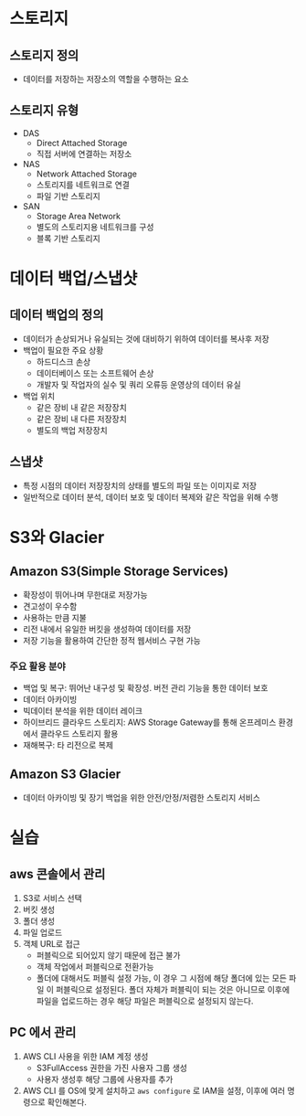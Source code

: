 # 스토리지
## 스토리지 정의
- 데이터를 저장하는 저장소의 역할을 수행하는 요소
## 스토리지 유형
- DAS
	- Direct Attached Storage
	- 직접 서버에 연결하는 저장소
- NAS
	-  Network Attached Storage
	- 스토리지를 네트워크로 연결
	- 파일 기반 스토리지
- SAN
	- Storage Area Network
	- 별도의 스토리지용 네트워크를 구성
	- 블록 기반 스토리지

# 데이터 백업/스냅샷
## 데이터 백업의 정의
- 데이터가 손상되거나 유실되는 것에 대비하기 위하여 데이터를 복사후 저장
- 백업이 필요한 주요 상황
	- 하드디스크 손상
	- 데이터베이스 또는 소프트웨어 손상
	- 개발자 및 작업자의 실수 및 쿼리 오류등 운영상의 데이터 유실
- 백업 위치
	- 같은 장비 내 같은 저장장치
	- 같은 장비 내 다른 저장장치
	- 별도의 백업 저장장치

## 스냅샷
- 특정 시점의 데이터 저장장치의 상태를 별도의 파일 또는 이미지로 저장
- 일반적으로 데이터 분석, 데이터 보호 및 데이터 복제와 같은 작업을 위해 수행

# S3와 Glacier

## Amazon S3(Simple Storage Services)
- 확장성이 뛰어나며 무한대로 저장가능
- 견고성이 우수함
- 사용하는 만큼 지불
- 리전 내에서 유일한 버킷을 생성하여 데이터를 저장
- 저장 기능을 활용하여 간단한 정적 웹서비스 구현 가능

### 주요 활용 분야
- 백업 및 복구: 뛰어난 내구성 및 확장성. 버전 관리 기능을 통한 데이터 보호
- 데이터 아카이빙
- 빅데이터 분석을 위한 데이터 레이크
- 하이브리드 클라우드 스토리지: AWS Storage Gateway를 통해 온프레미스 환경에서 클라우드 스토리지 활용
- 재해복구: 타 리전으로 복제

## Amazon S3 Glacier
- 데이터 아카이빙 및 장기 백업을 위한 안전/안정/저렴한 스토리지 서비스


# 실습
## aws 콘솔에서 관리
1. S3로 서비스 선택
2. 버킷 생성
3. 폴더 생성
4. 파일 업로드
5. 객체 URL로 접근
	- 퍼블릭으로 되어있지 않기 때문에 접근 불가
	- 객체 작업에서 퍼블릭으로 전환가능
	- 폴더에 대해서도 퍼블릭 설정 가능, 이 경우 그 시점에 해당 폴더에 있는 모든 파일 이 퍼블릭으로 설정된다. 폴더 자체가 퍼블릭이 되는 것은 아니므로 이후에 파일을 업로드하는 경우 해당 파일은 퍼블릭으로 설정되지 않는다.

## PC 에서 관리
1. AWS CLI 사용을 위한 IAM 계정 생성
	- S3FullAccess 권한을 가진 사용자 그룹 생성
	- 사용자 생성후 해당 그룹에 사용자를 추가
2. AWS CLI 를 OS에 맞게 설치하고 `aws configure` 로 IAM을 설정, 이후에 여러 명령으로 확인해본다.

